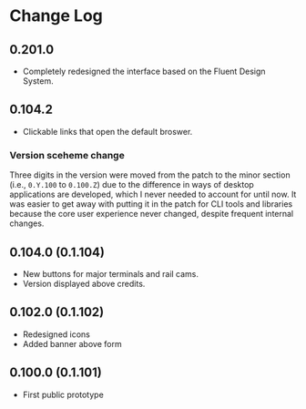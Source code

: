# Change Log

## 0.201.0

- Completely redesigned the interface based on the Fluent Design System.

## 0.104.2

- Clickable links that open the default broswer.

### Version sceheme change

Three digits in the version were moved from the patch to the minor section (i.e., `0.Y.100` to `0.100.Z`) due to the difference in ways of desktop applications are developed, which I never needed to account for until now. It was easier to get away with putting it in the patch for CLI tools and libraries because the core user experience never changed, despite frequent internal changes.

## 0.104.0 (0.1.104)

- New buttons for major terminals and rail cams.
- Version displayed above credits.

## 0.102.0 (0.1.102)

- Redesigned icons
- Added banner above form

## 0.100.0 (0.1.101)

- First public prototype